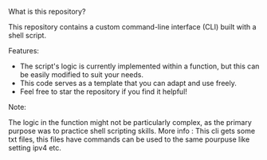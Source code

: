 What is this repository?

This repository contains a custom command-line interface (CLI) built with a shell script.

Features:

- The script's logic is currently implemented within a function, but this can be easily modified to suit your needs.
- This code serves as a template that you can adapt and use freely.
- Feel free to star the repository if you find it helpful!

  
Note:

The logic in the function might not be particularly complex, as the primary purpose was to practice shell scripting skills.
More info : This cli gets some txt files, this files have commands can be used to the same pourpuse like setting ipv4 etc.
